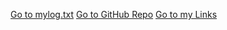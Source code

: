 ---
---

[Go to mylog.txt](/TXT/mylog.txt)
[Go to GitHub Repo](https://github.com/hollowsyde/ostest)
[Go to my Links](/LINKS/)
